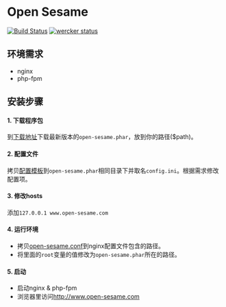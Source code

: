 Open Sesame
============
[![Build Status](https://drone.io/github.com/liuxd/open-sesame/status.png)](https://drone.io/github.com/liuxd/open-sesame/latest)
[![wercker status](https://app.wercker.com/status/e235d5b6a0dc8cfaf7199fe18a074ded/s/ "wercker status")](https://app.wercker.com/project/bykey/e235d5b6a0dc8cfaf7199fe18a074ded)

## 环境需求
+ nginx
+ php-fpm

## 安装步骤
#### 1. 下载程序包
到[下载地址](https://github.com/liuxd/open-sesame/releases)下载最新版本的`open-sesame.phar`，放到你的路径($path)。

#### 2. 配置文件
拷贝[配置模板](https://raw.github.com/liuxd/open-sesame/master/dev/config.ini.sample)到`open-sesame.phar`相同目录下并取名`config.ini`。根据需求修改配置项。

#### 3. 修改hosts
添加`127.0.0.1 www.open-sesame.com`

#### 4. 运行环境
+ 拷贝[open-sesame.conf](https://raw.github.com/liuxd/open-sesame/master/dev/open-sesame.conf)到nginx配置文件包含的路径。
+ 将里面的`root`变量的值修改为`open-sesame.phar`所在的路径。

#### 5. 启动
+ 启动nginx & php-fpm
+ 浏览器里访问<http://www.open-sesame.com>
